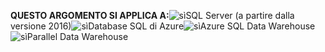 <Token>**QUESTO ARGOMENTO SI APPLICA A:**![sì](../includes/media/yes.png)SQL Server (a partire dalla versione 2016)![sì](../includes/media/yes.png)Database SQL di Azure![sì](../includes/media/yes.png)Azure SQL Data Warehouse![sì](../includes/media/yes.png)Parallel Data Warehouse </Token>